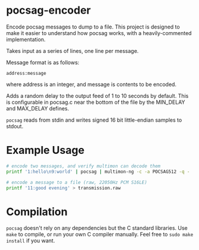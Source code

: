 # pocsag-encoder

Encode pocsag messages to dump to a file. This project is designed to make it
easier to understand how pocsag works, with a heavily-commented implementation.

Takes input as a series of lines, one line per message.

Message format is as follows:

```
address:message
```

where address is an integer, and message is contents to be encoded.

Adds a random delay to the output feed of 1 to 10 seconds by default. This
is configurable in pocsag.c near the bottom of the file by the MIN\_DELAY and
MAX\_DELAY defines.

`pocsag` reads from stdin and writes signed 16 bit little-endian samples to stdout.


# Example Usage

```bash
# encode two messages, and verify multimon can decode them
printf '1:hello\n9:world' | pocsag | multimon-ng -c -a POCSAG512 -q -

# encode a message to a file (raw, 22050Hz PCM S16LE)
printf '11:good evening' > transmission.raw
```

# Compilation

`pocsag` doesn't rely on any dependencies but the C standard libraries. Use
`make` to compile, or run your own C compiler manually. Feel free to
`sudo make install` if you want.
